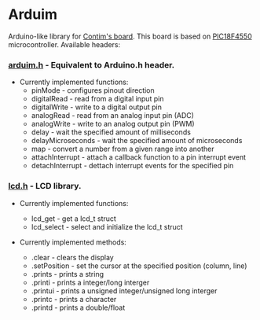 # Arduim
Arduino-like library for [Contim's board](doc/Manual-KIT-PIC18F4550.pdf "Manual"). This board is based on [PIC18F4550](doc/PIC18F4550.pdf "Datasheet") microcontroller. Available headers:
### [arduim.h](include/arduim.h#L1 "header file") - Equivalent to Arduino.h header.
- Currently implemented functions:
  - pinMode - configures pinout direction
  - digitalRead - read from a digital input pin
  - digitalWrite - write to a digital output pin
  - analogRead - read from an analog input pin (ADC)
  - analogWrite - write to an analog output pin (PWM)
  - delay - wait the specified amount of milliseconds
  - delayMicroseconds - wait the specified amount of microseconds
  - map - convert a number from a given range into another
  - attachInterrupt - attach a callback function to a pin interrupt event
  - detachInterrupt - dettach interrupt events for the specified pin
  
### [lcd.h](include/lcd.h#L1 "header file") - LCD library.
- Currently implemented functions:
  - lcd_get - get a lcd_t struct
  - lcd_select - select and initialize the lcd_t struct
  
- Currently implemented methods:
  - .clear - clears the display
  - .setPosition - set the cursor at the specified position (column, line)
  - .prints  - prints a string
  - .printi  - prints a integer/long interger
  - .printui - prints a unsigned integer/unsigned long interger
  - .printc  - prints a character
  - .printd  - prints a double/float
